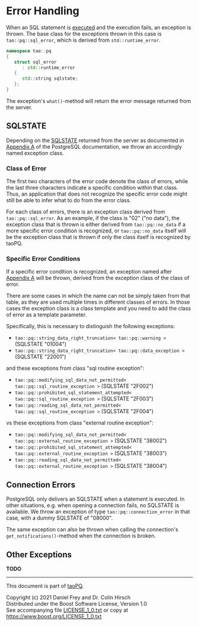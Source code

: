 # Error Handling

When an SQL statement is [executed](Statement.md) and the execution fails, an exception is thrown.
The base class for the exceptions thrown in this case is `tao::pq::sql_error`, which is derived from `std::runtime_error`.

```c++
namespace tao::pq
{
   struct sql_error
      : std::runtime_error
   {
      std::string sqlstate;
   };
}
```

The exception's `what()`-method will return the error message returned from the server.

## SQLSTATE

Depending on the [SQLSTATE](https://en.wikipedia.org/wiki/SQLSTATE) returned from the server as documented in [Appendix A](https://www.postgresql.org/docs/current/errcodes-appendix.html) of the PostgreSQL documentation, we throw an accordingly named exception class.

### Class of Error

The first two characters of the error code denote the class of errors, while the last three characters indicate a specific condition within that class.
Thus, an application that does not recognize the specific error code might still be able to infer what to do from the error class.

For each class of errors, there is an exception class derived from `tao::pq::sql_error`.
As an example, if the class is "02" ("no data"), the exception class that is thrown is either derived from `tao::pq::no_data` if a more specific error condition is recognized, or `tao::pq::no_data` itself will be the exception class that is thrown if only the class itself is recognized by taoPQ.

### Specific Error Conditions

If a specific error condition is recognized, an exception named after [Appendix A](https://www.postgresql.org/docs/current/errcodes-appendix.html) will be thrown, derived from the exception class of the class of error.

There are some cases in which the name can not be simply taken from that table, as they are used multiple times in different classes of errors.
In those cases the exception class is a class template and you need to add the class of error as a template parameter.

Specifically, this is necessary to distinguish the following exceptions:

* `tao::pq::string_data_right_truncation< tao::pq::warning >` (SQLSTATE "01004")
* `tao::pq::string_data_right_truncation< tao::pq::data_exception >` (SQLSTATE "22001")

and these exceptions from class "sql routine exception":

* `tao::pq::modifying_sql_data_not_permitted< tao::pq::sql_routine_exception >` (SQLSTATE "2F002")
* `tao::pq::prohibited_sql_statement_attempted< tao::pq::sql_routine_exception >` (SQLSTATE "2F003")
* `tao::pq::reading_sql_data_not_permitted< tao::pq::sql_routine_exception >` (SQLSTATE "2F004")

vs these exceptions from class "external routine exception":

* `tao::pq::modifying_sql_data_not_permitted< tao::pq::external_routine_exception >` (SQLSTATE "38002")
* `tao::pq::prohibited_sql_statement_attempted< tao::pq::external_routine_exception >` (SQLSTATE "38003")
* `tao::pq::reading_sql_data_not_permitted< tao::pq::external_routine_exception >` (SQLSTATE "38004")

## Connection Errors

PostgreSQL only delivers an SQLSTATE when a statement is executed.
In other situations, e.g. when opening a connection fails, no SQLSTATE is available.
We throw an exception of type `tao::pq::connection_error` in that case, with a dummy SQLSTATE of "08000".

The same exception can also be thrown when calling the connection's `get_notifications()`-method when the connection is broken.

## Other Exceptions

**TODO**

---

This document is part of [taoPQ](https://github.com/taocpp/taopq).

Copyright (c) 2021 Daniel Frey and Dr. Colin Hirsch<br>
Distributed under the Boost Software License, Version 1.0<br>
See accompanying file [LICENSE_1_0.txt](../LICENSE_1_0.txt) or copy at https://www.boost.org/LICENSE_1_0.txt
